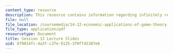 ```yaml
---
content_type: resource
description: This resource contains information regarding infinitely repeated games.
file: null
file_location: /coursemedia/14-12-economic-applications-of-game-theory-fall-2012/8f0014fc4a3fc37e91253f0ff45307e6_MIT14_12F12_slides13.pdf
file_type: application/pdf
resourcetype: Document
title: Session 13 Lecture Slides
uid: 8f0014fc-4a3f-c37e-9125-3f0ff45307e6
---
```

